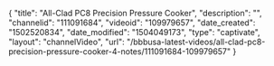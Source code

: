 {
    "title": "All-Clad PC8 Precision Pressure Cooker",
    "description": "",
    "channelid": "111091684",
    "videoid": "109979657",
    "date_created": "1502520834",
    "date_modified": "1504049173",
    "type": "captivate",
    "layout": "channelVideo",
    "url": "\/bbbusa-latest-videos\/all-clad-pc8-precision-pressure-cooker-4-notes\/111091684-109979657"
}